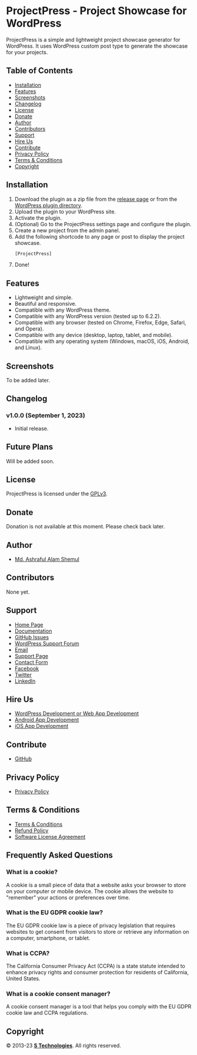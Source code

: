 # ProjectPress - Project Showcase for WordPress

ProjectPress is a simple and lightweight project showcase generator for WordPress.
It uses WordPress custom post type to generate the showcase for your projects.

## Table of Contents

* [Installation](#installation)
* [Features](#features)
* [Screenshots](#screenshots)
* [Changelog](#changelog)
* [License](#license)
* [Donate](#donate)
* [Author](#author)
* [Contributors](#contributors)
* [Support](#support)
* [Hire Us](#hire-us)
* [Contribute](#contribute)
* [Privacy Policy](#privacy-policy)
* [Terms & Conditions](#terms--conditions)
* [Copyright](#copyright)

## Installation

1. Download the plugin as a zip file from the [release page](https://github.com/STechBD/ProjectPress/releases)
   or from the [WordPress plugin directory](https://wordpress.org/plugins/ProjectPress/).
2. Upload the plugin to your WordPress site.
3. Activate the plugin.
4. (Optional) Go to the ProjectPress settings page and configure the plugin.
5. Create a new project from the admin panel.
6. Add the following shortcode to any page or post to display the project showcase.
   ```html
   [ProjectPress]
   ```
7. Done!

## Features

* Lightweight and simple.
* Beautiful and responsive.
* Compatible with any WordPress theme.
* Compatible with any WordPress version (tested up to 6.2.2).
* Compatible with any browser (tested on Chrome, Firefox, Edge, Safari, and Opera).
* Compatible with any device (desktop, laptop, tablet, and mobile).
* Compatible with any operating system (Windows, macOS, iOS, Android, and Linux).

## Screenshots

To be added later.
<!--![ProjectPress Settings](https://raw.githubusercontent.com/STechBD/ProjectPress/main/asset/Screenshot.png)-->

## Changelog

### v1.0.0 (September 1, 2023)

* Initial release.

## Future Plans

Will be added soon.

## License

ProjectPress is licensed under the [GPLv3](https://www.gnu.org/licenses/gpl-3.0.html).

## Donate

Donation is not available at this moment. Please check back later.

## Author

* [Md. Ashraful Alam Shemul](https://github.com/AAShemul)

## Contributors

None yet.

## Support

* [Home Page](https://www.stechbd.net/project/ProjectPress/)
* [Documentation](https://docs.stechbd.net/ProjectPress/)
* [GitHub Issues](https://github.com/STechBD/ProjectPress/issues)
* [WordPress Support Forum](https://wordpress.org/support/plugin/ProjectPress/)
* [Email](mailto:product@stechbd.net)
* [Support Page](https://www.stechbd.net/support)
* [Contact Form](https://www.stechbd.net/contact)
* [Facebook](https://www.facebook.com/STechBD.Net)
* [Twitter](https://twitter.com/STechBD_Net)
* [LinkedIn](https://www.linkedin.com/company/STechBD)

## Hire Us

* [WordPress Development or Web App Development](https://www.stechbd.net/web-development)
* [Android App Development](https://www.stechbd.net/android-app-development)
* [iOS App Development](https://www.stechbd.net/ios-app-development)

## Contribute

* [GitHub](https://github.com/STechBD/ProjectPress)

## Privacy Policy

* [Privacy Policy](https://www.stechbd.net/privacy)

## Terms & Conditions

* [Terms & Conditions](https://www.stechbd.net/terms)
* [Refund Policy](https://www.stechbd.net/refund-policy)
* [Software License Agreement](https://www.stechbd.net/software-license-agreement)

## Frequently Asked Questions

### What is a cookie?

A cookie is a small piece of data that a website asks your browser to store on your computer or mobile device. The
cookie allows the website to "remember" your actions or preferences over time.

### What is the EU GDPR cookie law?

The EU GDPR cookie law is a piece of privacy legislation that requires websites to get consent from visitors to store or
retrieve any information on a computer, smartphone, or tablet.

### What is CCPA?

The California Consumer Privacy Act (CCPA) is a state statute intended to enhance privacy rights and consumer protection
for residents of California, United States.

### What is a cookie consent manager?

A cookie consent manager is a tool that helps you comply with the EU GDPR cookie law and CCPA regulations.

## Copyright

© 2013-23 **[S Technologies](https://www.stechbd.net)**. All rights reserved.